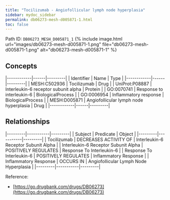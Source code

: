 ```yaml
---
title: "Tocilizumab - Angiofollicular lymph node hyperplasia"
sidebar: mydoc_sidebar
permalink: db06273-mesh-d005871-1.html
toc: false 
---
```



Path ID: `DB06273_MESH_D005871_1`
{% include image.html url="images/db06273-mesh-d005871-1.png" file="db06273-mesh-d005871-1.png" alt="db06273-mesh-d005871-1" %}

## Concepts

|------------|------|---------|
| Identifier | Name | Type    |
|------------|------|---------|
| MESH:C502936 | Tocilizumab | Drug |
| UniProt:P08887 | Interleukin-6 receptor subunit alpha | Protein |
| GO:0070741 | Response to interleukin-6 | BiologicalProcess |
| GO:0006954 | Inflammatory response | BiologicalProcess |
| MESH:D005871 | Angiofollicular lymph node hyperplasia | Drug |
|------------|------|---------|

## Relationships

|---------|-----------|---------|
| Subject | Predicate | Object  |
|---------|-----------|---------|
| Tocilizumab | DECREASES ACTIVITY OF | Interleukin-6 Receptor Subunit Alpha |
| Interleukin-6 Receptor Subunit Alpha | POSITIVELY REGULATES | Response To Interleukin-6 |
| Response To Interleukin-6 | POSITIVELY REGULATES | Inflammatory Response |
| Inflammatory Response | OCCURS IN | Angiofollicular Lymph Node Hyperplasia |
|---------|-----------|---------|

Reference: 
  - [https://go.drugbank.com/drugs/DB06273](https://go.drugbank.com/drugs/DB06273)
